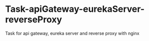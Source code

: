 # Task-apiGateway-eurekaServer-reverseProxy
Task for api gateway, eureka server and reverse proxy with nginx
